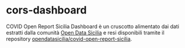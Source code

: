 # cors-dashboard
COVID Open Report Sicilia Dashboard è un cruscotto alimentato dai dati estratti dalla comunità [Open Data Sicilia](https://opendatasicilia.it) e resi disponibili tramite il repository [opendatasicilia/covid-open-report-sicilia](https://github.com/opendatasicilia/covid-open-report-sicilia).

